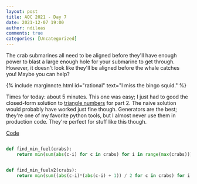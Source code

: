 ```yaml
---
layout: post
title: AOC 2021 - Day 7
date: 2021-12-07 19:00
author: ndileas
comments: true
categories: [Uncategorized]
---
```


<div class="aoc">
<p>The crab submarines all need to be aligned before they'll have enough power to blast a large enough hole for your submarine to get through. However, it doesn't look like they'll be aligned before the whale catches you! Maybe you can help?</p>
</div>

{% include marginnote.html 
    id="rational"
    text="I miss the bingo squid."
    %}


Times for today: about 5 minutes. This one was easy; I just had to good the closed-form solution to [triangle numbers](https://en.wikipedia.org/wiki/Triangular_number) for part 2. The naive solution would probably have worked just fine though. Generators are the best; they're one of my favorite python tools, but I almost never use them in production code. They're perfect for stuff like this though.


[Code](https://github.com/natedileas/advent-of-code/blob/main/2021/6/template.py)

```python

def find_min_fuel(crabs):
    return min(sum(abs(c-i) for c in crabs) for i in range(max(crabs)))


def find_min_fuelv2(crabs):
    return min(sum((abs(c-i)*(abs(c-i) + 1)) / 2 for c in crabs) for i in range(max(crabs)))


```